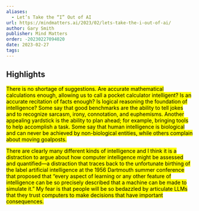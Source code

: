 ```yaml
---
aliases:
  - Let’s Take the “I” Out of AI
url: https://mindmatters.ai/2023/02/lets-take-the-i-out-of-ai/
author: Gary Smith
publisher: Mind Matters
order: -20230227094020
date: 2023-02-27
tags:
---
```


## Highlights
<mark>There is no shortage of suggestions. Are accurate mathematical calculations enough, allowing us to call a pocket calculator intelligent? Is an accurate recitation of facts enough? Is logical reasoning the foundation of intelligence? Some say that good benchmarks are the ability to tell jokes and to recognize sarcasm, irony, connotation, and euphemisms. Another appealing yardstick is the ability to plan ahead; for example, bringing tools to help accomplish a task. Some say that human intelligence is biological and can never be achieved by non-biological entities, while others complain about moving goalposts.</mark>

<mark>There are clearly many different kinds of intelligence and I think it is a distraction to argue about how computer intelligence might be assessed and quantified—a distraction that traces back to the unfortunate birthing of the label artificial intelligence at the 1956 Dartmouth summer conference that proposed that “every aspect of learning or any other feature of intelligence can be so precisely described that a machine can be made to simulate it.” My fear is that people will be so bedazzled by articulate LLMs that they trust computers to make decisions that have important consequences.</mark>

